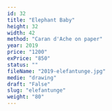 ```yaml
---
id: 32
title: "Elephant Baby"
height: 32
width: 42
method: "Caran d'Ache on paper"
year: 2019
price: "1200"
exPrice: "850"
status: ""
fileName: "2019-elefantunge.jpg"
medie: "drawing"
draft: "False"
slug: "elefantunge"
weight: "80"
---
```

